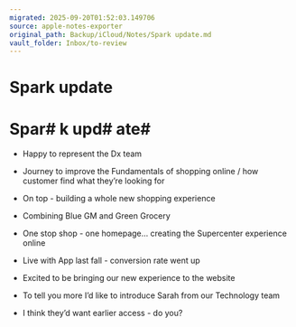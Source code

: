 ```yaml
---
migrated: 2025-09-20T01:52:03.149706
source: apple-notes-exporter
original_path: Backup/iCloud/Notes/Spark update.md
vault_folder: Inbox/to-review
---
```

# Spark update

# Spar# k upd# ate# 

- Happy to represent the Dx team
- Journey to improve the Fundamentals of shopping online / how customer find what they’re looking for 

- On top - building a whole new shopping experience
- Combining Blue GM and Green Grocery

- One stop shop - one homepage… creating the Supercenter experience online
- Live with App last fall - conversion rate went up 

- Excited to be bringing our new experience to the website

- To tell you more I’d like to introduce Sarah from our Technology team

- I think they’d want earlier access - do you?

